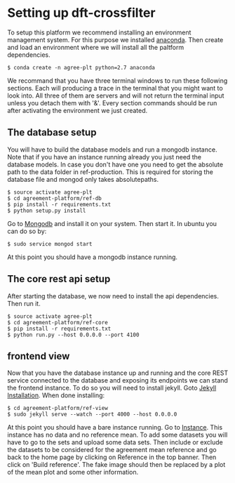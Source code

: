 # Setting up dft-crossfilter

To setup this platform we recommend installing an environment management
system. For this purpose we installed [anaconda](https://www.continuum.io/downloads). Then create and load an
environment where we will install all the paltform dependencies.

    $ conda create -n agree-plt python=2.7 anaconda

We recommand that you have three terminal windows to run these following
sections. Each will producing a trace in the terminal that you might want
to look into. All three of them are servers and will not return the 
terminal input unless you detach them with '&'.  Every section commands
should be run after activating the environment we just created.

## The database setup

You will have to build the database models and run a mongodb instance.
Note that if you have an instance running already you just need the
database models. In case you don't have one you need to get the absolute
path to the data folder in ref-production. This is required for storing
the database file and mongod only takes absolutepaths.

    $ source activate agree-plt
    $ cd agreement-platform/ref-db
    $ pip install -r requirements.txt
    $ python setup.py install

Go to [Mongodb](https://docs.mongodb.com/manual/installation/) and install
it on your system. Then start it. In ubuntu you can do so by:

    $ sudo service mongod start

At this point you should have a mongodb instance running.

## The core rest api setup

After starting the database, we now need to install the api dependencies.
Then run it.

    $ source activate agree-plt
    $ cd agreement-platform/ref-core
    $ pip install -r requirements.txt
    $ python run.py --host 0.0.0.0 --port 4100

## frontend view

Now that you have the database instance up and running and the core REST
service connected to the database and exposing its endpoints we can stand
the frontend instance.
To do so you will need to install jekyll. Goto [Jekyll Installation](https://jekyllrb.com/docs/installation/).
When done installing:

    $ cd agreement-platform/ref-view
    $ sudo jekyll serve --watch --port 4000 --host 0.0.0.0

At this point you should have a bare instance running. Go to [Instance](http://0.0.0.0:4000/).
This instance has no data and no reference mean. To add some datasets you will have to go
to the sets and upload some data sets. Then include or exclude the datasets to be considered
for the agreement mean reference and go back to the home page by clicking on Reference
in the top banner. Then click on 'Build reference'. The fake image should then be replaced
by a plot of the mean plot and some other information.
